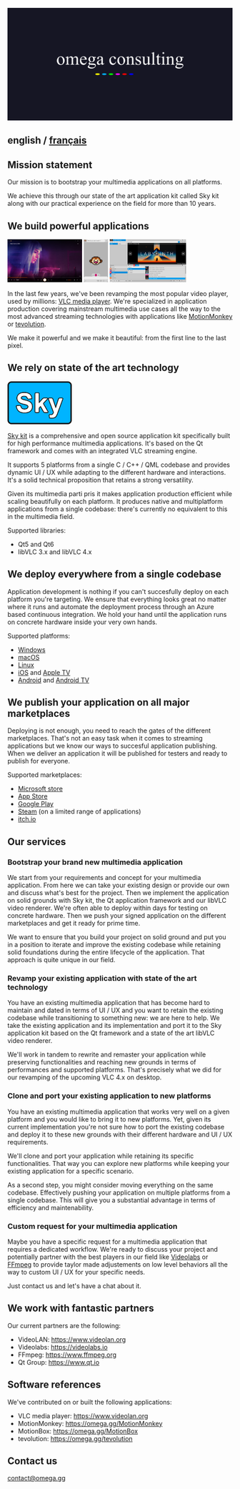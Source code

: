 <a href="https://omega.gg/consulting"><img src="../dist/pictures/consulting.svg" alt="omega consulting" width="640px"></a>

## english / [français](../fr/consulting/README.md)

## Mission statement

Our mission is to bootstrap your multimedia applications on all platforms.

We achieve this through our state of the art application kit called Sky kit along with our
practical experience on the field for more than 10 years.

## We build powerful applications

<a href="https://omega.gg/screens/VLC.jpg"><img src="../dist/pictures/VLC.jpg" alt="VLC media player" height="96px"></a>
<a href="https://omega.gg/screens/MotionMonkey.jpg"><img src="../dist/pictures/MotionMonkey.jpg" alt="MotionMonkey" height="96px"></a>
<a href="https://omega.gg/screens/MotionBox.png"><img src="../dist/pictures/MotionBox.png" alt="MotionBox" height="96px"></a>

In the last few years, we've been revamping the most popular video player, used by millions: 
[VLC media player](https://www.videolan.org). We're specialized in application production covering
mainstream multimedia use cases all the way to the most advanced streaming technologies with
applications like [MotionMonkey](https://omega.gg/MotionMonkey) or [tevolution](https://omega.gg/tevolution).

We make it powerful and we make it beautiful: from the first line to the last pixel.

## We rely on state of the art technology

<a href="https://omega.gg/Sky"><img src="../dist/pictures/Sky.svg" alt="Sky kit" height="96px"></a>

[Sky kit](https://omega.gg/Sky) is a comprehensive and open source application kit
specifically built for high performance multimedia applications. It's based on the Qt framework
and comes with an integrated VLC streaming engine.

It supports 5 platforms from a single C / C++ / QML codebase and provides dynamic UI / UX while
adapting to the different hardware and interactions. It's a solid technical proposition that
retains a strong versatility.

Given its multimedia parti pris it makes application production efficient while scaling beautifully
on each platform. It produces native and multiplatform applications from a single codebase: there's
currently no equivalent to this in the multimedia field.

Supported libraries:
- Qt5 and Qt6
- libVLC 3.x and libVLC 4.x

## We deploy everywhere from a single codebase

Application development is nothing if you can't succesfully deploy on each platform you're
targeting. We ensure that everything looks great no matter where it runs and automate the
deployment process through an Azure based continuous integration. We hold your hand until the
application runs on concrete hardware inside your very own hands.

Supported platforms:
- [Windows](https://en.wikipedia.org/wiki/Microsoft_Windows)
- [macOS](https://en.wikipedia.org/wiki/MacOS)
- [Linux](https://en.wikipedia.org/wiki/Linux)
- [iOS](https://en.wikipedia.org/wiki/IOS) and [Apple TV](https://en.wikipedia.org/wiki/Apple_TV)
- [Android](https://en.wikipedia.org/wiki/Android) and [Android TV](https://en.wikipedia.org/wiki/Android_TV)

## We publish your application on all major marketplaces

Deploying is not enough, you need to reach the gates of the different marketplaces. That's not an
easy task when it comes to streaming applications but we know our ways to succesful application
publishing. When we deliver an application it will be published for testers and ready to publish
for everyone.

Supported marketplaces:
- [Microsoft store](https://apps.microsoft.com)
- [App Store](https://www.apple.com/app-store)
- [Google Play](https://play.google.com)
- [Steam](https://store.steampowered.com) (on a limited range of applications)
- [itch.io](https://itch.io)

## Our services

### Bootstrap your brand new multimedia application

We start from your requirements and concept for your multimedia application. From here we can take
your existing design or provide our own and discuss what's best for the project. Then we implement
the application on solid grounds with Sky kit, the Qt application framework and our libVLC video
renderer. We're often able to deploy within days for testing on concrete hardware. Then we
push your signed application on the different marketplaces and get it ready for prime time.

We want to ensure that you build your project on solid ground and put you in a position to iterate
and improve the existing codebase while retaining solid foundations during the entire lifecycle of
the application. That approach is quite unique in our field.

### Revamp your existing application with state of the art technology

You have an existing multimedia application that has become hard to maintain and dated in terms of
UI / UX and you want to retain the existing codebase while transitioning to something new: we are
here to help. We take the existing application and its implementation and port it to the Sky
application kit based on the Qt framework and a state of the art libVLC video renderer.

We'll work in tandem to rewrite and remaster your application while preserving functionalities and
reaching new grounds in terms of performances and supported platforms. That's precisely what we did
for our revamping of the upcoming VLC 4.x on desktop.

### Clone and port your existing application to new platforms

You have an existing multimedia application that works very well on a given platform and you would
like to bring it to new platforms. Yet, given its current implementation you're not sure how to
port the existing codebase and deploy it to these new grounds with their different hardware and
UI / UX requirements.

We'll clone and port your application while retaining its specific functionalities. That way you
can explore new platforms while keeping your existing application for a specific scenario.

As a second step, you might consider moving everything on the same codebase. Effectively pushing
your application on multiple platforms from a single codebase. This will give you a substantial
advantage in terms of efficiency and maintenability.

### Custom request for your multimedia application

Maybe you have a specific request for a multimedia application that requires a dedicated workflow.
We're ready to discuss your project and potentially partner with the best players in our field like
[Videolabs](https://videolabs.io) or [FFmpeg](https://www.ffmpeg.org) to provide taylor made
adjustements on low level behaviors all the way to custom UI / UX for your specific needs.

Just contact us and let's have a chat about it.

## We work with fantastic partners

Our current partners are the following:
- VideoLAN: https://www.videolan.org
- Videolabs: https://videolabs.io
- FFmpeg: https://www.ffmpeg.org
- Qt Group: https://www.qt.io

## Software references

We've contributed on or built the following applications:
- VLC media player: https://www.videolan.org
- MotionMonkey: https://omega.gg/MotionMonkey
- MotionBox: https://omega.gg/MotionBox
- tevolution: https://omega.gg/tevolution

## Contact us

[contact@omega.gg](mailto:contact@omega.gg)

